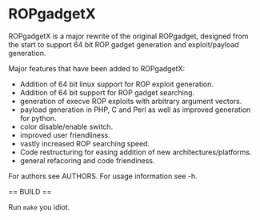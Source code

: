 ROPgadgetX
==============

ROPgadgetX is a major rewrite of the original ROPgadget, designed from 
the start to support 64 bit ROP gadget generation and exploit/payload 
generation.

Major features that have been added to ROPgadgetX:

  - Addition of 64 bit linux support for ROP exploit generation.
  - Addition of 64 bit support for ROP gadget searching.
  - generation of execve ROP exploits with arbitrary argument vectors.
  - payload generation in PHP, C and Perl as well as improved generation for 
    python.
  - color disable/enable switch.
  - improved user friendliness.
  - vastly increased ROP searching speed.
  - Code restructuring for easing addition of new architectures/platforms.
  - general refacoring and code friendiness.

For authors see AUTHORS. For usage information see -h.

== BUILD ==

Run `make` you idiot.
